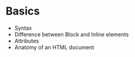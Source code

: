# Basics

* Syntax
* Difference between Block and Inline elements
* Attributes
* Anatomy of an HTML document








